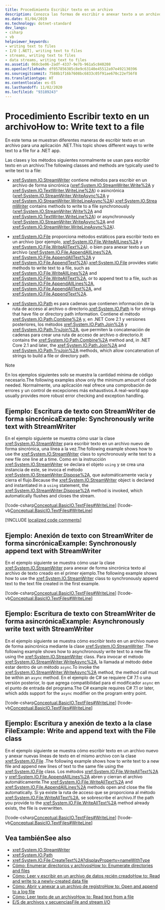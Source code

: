 ```yaml
---
title: Procedimiento Escribir texto en un archivo
description: Conozca las formas de escribir o anexar texto a un archivo para una aplicación de .NET. Use métodos de las clases StreamWriter o File para escribir texto de forma sincrónica o asincrónica.
ms.date: 01/04/2019
ms.technology: dotnet-standard
dev_langs:
- csharp
- vb
helpviewer_keywords:
- writing text to files
- I/O [.NET], writing text to files
- streams, writing text to files
- data streams, writing text to files
ms.assetid: 060cbe06-2adf-4337-9e7b-961a5c840208
ms.openlocfilehash: df057856385c8e9c63140e45512a97e492130396
ms.sourcegitcommit: 7588b1f16b7608bc6833c05f91ae670c22ef56f8
ms.translationtype: HT
ms.contentlocale: es-ES
ms.lasthandoff: 11/02/2020
ms.locfileid: "93189243"
---
```

# <a name="how-to-write-text-to-a-file"></a><span data-ttu-id="33319-104">Procedimiento Escribir texto en un archivo</span><span class="sxs-lookup"><span data-stu-id="33319-104">How to: Write text to a file</span></span>

<span data-ttu-id="33319-105">En este tema se muestran diferentes maneras de escribir texto en un archivo para una aplicación .NET.</span><span class="sxs-lookup"><span data-stu-id="33319-105">This topic shows different ways to write text to a file for a .NET app.</span></span>

<span data-ttu-id="33319-106">Las clases y los métodos siguientes normalmente se usan para escribir texto en un archivo:</span><span class="sxs-lookup"><span data-stu-id="33319-106">The following classes and methods are typically used to write text to a file:</span></span>  
  
- <span data-ttu-id="33319-107"><xref:System.IO.StreamWriter> contiene métodos para escribir en un archivo de forma sincrónica (<xref:System.IO.StreamWriter.Write%2A> y <xref:System.IO.TextWriter.WriteLine%2A>) o asincrónica (<xref:System.IO.StreamWriter.WriteAsync%2A> y <xref:System.IO.StreamWriter.WriteLineAsync%2A>).</span><span class="sxs-lookup"><span data-stu-id="33319-107"><xref:System.IO.StreamWriter> contains methods to write to a file synchronously (<xref:System.IO.StreamWriter.Write%2A> and <xref:System.IO.TextWriter.WriteLine%2A>) or asynchronously (<xref:System.IO.StreamWriter.WriteAsync%2A> and <xref:System.IO.StreamWriter.WriteLineAsync%2A>).</span></span>  
  
- <span data-ttu-id="33319-108"><xref:System.IO.File> proporciona métodos estáticos para escribir texto en un archivo (por ejemplo, <xref:System.IO.File.WriteAllLines%2A> y <xref:System.IO.File.WriteAllText%2A>), o bien para anexar texto a un archivo (<xref:System.IO.File.AppendAllLines%2A>, <xref:System.IO.File.AppendAllText%2A> y <xref:System.IO.File.AppendText%2A>).</span><span class="sxs-lookup"><span data-stu-id="33319-108"><xref:System.IO.File> provides static methods to write text to a file, such as <xref:System.IO.File.WriteAllLines%2A> and <xref:System.IO.File.WriteAllText%2A>, or to append text to a file, such as <xref:System.IO.File.AppendAllLines%2A>, <xref:System.IO.File.AppendAllText%2A>, and <xref:System.IO.File.AppendText%2A>.</span></span>  
  
- <span data-ttu-id="33319-109"><xref:System.IO.Path> es para cadenas que contienen información de la ruta de acceso al archivo o directorio.</span><span class="sxs-lookup"><span data-stu-id="33319-109"><xref:System.IO.Path> is for strings that have file or directory path information.</span></span> <span data-ttu-id="33319-110">Contiene el método <xref:System.IO.Path.Combine%2A> y, en .NET Core 2.1 y versiones posteriores, los métodos <xref:System.IO.Path.Join%2A> y <xref:System.IO.Path.TryJoin%2A>, que permiten la concatenación de cadenas para crear una ruta de acceso de archivo o directorio.</span><span class="sxs-lookup"><span data-stu-id="33319-110">It contains the <xref:System.IO.Path.Combine%2A> method and, in .NET Core 2.1 and later, the <xref:System.IO.Path.Join%2A> and <xref:System.IO.Path.TryJoin%2A> methods, which allow concatenation of strings to build a file or directory path.</span></span>

> [!NOTE]
> <span data-ttu-id="33319-111">En los ejemplos siguientes solo se muestra la cantidad mínima de código necesario.</span><span class="sxs-lookup"><span data-stu-id="33319-111">The following examples show only the minimum amount of code needed.</span></span> <span data-ttu-id="33319-112">Normalmente, una aplicación real ofrece una comprobación de errores y un control de excepciones más exhaustivos.</span><span class="sxs-lookup"><span data-stu-id="33319-112">A real-world app usually provides more robust error checking and exception handling.</span></span>  
  
## <a name="example-synchronously-write-text-with-streamwriter"></a><span data-ttu-id="33319-113">Ejemplo: Escritura de texto con StreamWriter de forma sincrónica</span><span class="sxs-lookup"><span data-stu-id="33319-113">Example: Synchronously write text with StreamWriter</span></span>

<span data-ttu-id="33319-114">En el ejemplo siguiente se muestra cómo usar la clase <xref:System.IO.StreamWriter> para escribir texto en un archivo nuevo de forma sincrónica, una línea a la vez.</span><span class="sxs-lookup"><span data-stu-id="33319-114">The following example shows how to use the <xref:System.IO.StreamWriter> class to synchronously write text to a new file one line at a time.</span></span> <span data-ttu-id="33319-115">Como en la instrucción <xref:System.IO.StreamWriter> se declara el objeto `using` y se crea una instancia de este, se invoca el método <xref:System.IO.StreamWriter.Dispose%2A>, que automáticamente vacía y cierra el flujo.</span><span class="sxs-lookup"><span data-stu-id="33319-115">Because the <xref:System.IO.StreamWriter> object is declared and instantiated in a `using` statement, the <xref:System.IO.StreamWriter.Dispose%2A> method is invoked, which automatically flushes and closes the stream.</span></span>  

[!code-csharp[Conceptual.BasicIO.TextFiles#WriteLine](../../../samples/snippets/csharp/VS_Snippets_CLR/conceptual.basicio.textfiles/cs/write.cs)]
[!code-vb[Conceptual.BasicIO.TextFiles#WriteLine](../../../samples/snippets/visualbasic/VS_Snippets_CLR/conceptual.basicio.textfiles/vb/write.vb)]  

[!INCLUDE [localized code comments](../../../includes/code-comments-loc.md)]

## <a name="example-synchronously-append-text-with-streamwriter"></a><span data-ttu-id="33319-116">Ejemplo: Anexión de texto con StreamWriter de forma sincrónica</span><span class="sxs-lookup"><span data-stu-id="33319-116">Example: Synchronously append text with StreamWriter</span></span>

<span data-ttu-id="33319-117">En el ejemplo siguiente se muestra cómo usar la clase <xref:System.IO.StreamWriter> para anexar de forma sincrónica texto al archivo de texto creado en el primer ejemplo.</span><span class="sxs-lookup"><span data-stu-id="33319-117">The following example shows how to use the <xref:System.IO.StreamWriter> class to synchronously append text to the text file created in the first example.</span></span>

[!code-csharp[Conceptual.BasicIO.TextFiles#WriteLine](../../../samples/snippets/csharp/VS_Snippets_CLR/conceptual.basicio.textfiles/cs/append.cs)]
[!code-vb[Conceptual.BasicIO.TextFiles#WriteLine](../../../samples/snippets/visualbasic/VS_Snippets_CLR/conceptual.basicio.textfiles/vb/append.vb)]  

## <a name="example-asynchronously-write-text-with-streamwriter"></a><span data-ttu-id="33319-118">Ejemplo: Escritura de texto con StreamWriter de forma asincrónica</span><span class="sxs-lookup"><span data-stu-id="33319-118">Example: Asynchronously write text with StreamWriter</span></span>

<span data-ttu-id="33319-119">En el ejemplo siguiente se muestra cómo escribir texto en un archivo nuevo de forma asincrónica mediante la clase <xref:System.IO.StreamWriter> .</span><span class="sxs-lookup"><span data-stu-id="33319-119">The following example shows how to asynchronously write text to a new file using the <xref:System.IO.StreamWriter> class.</span></span> <span data-ttu-id="33319-120">Para invocar el método <xref:System.IO.StreamWriter.WriteAsync%2A>, la llamada al método debe estar dentro de un método `async`.</span><span class="sxs-lookup"><span data-stu-id="33319-120">To invoke the <xref:System.IO.StreamWriter.WriteAsync%2A> method, the method call must be within an `async` method.</span></span> <span data-ttu-id="33319-121">En el ejemplo de C# se requiere C# 7.1 o una versión posterior, lo que agrega compatibilidad para el modificador `async` en el punto de entrada del programa.</span><span class="sxs-lookup"><span data-stu-id="33319-121">The C# example requires C# 7.1 or later, which adds support for the `async` modifier on the program entry point.</span></span>

[!code-csharp[Conceptual.BasicIO.TextFiles#WriteLine](../../../samples/snippets/csharp/VS_Snippets_CLR/conceptual.basicio.textfiles/cs/async.cs)]
[!code-vb[Conceptual.BasicIO.TextFiles#WriteLine](../../../samples/snippets/visualbasic/VS_Snippets_CLR/conceptual.basicio.textfiles/vb/async.vb)]  

## <a name="example-write-and-append-text-with-the-file-class"></a><span data-ttu-id="33319-122">Ejemplo: Escritura y anexión de texto a la clase File</span><span class="sxs-lookup"><span data-stu-id="33319-122">Example: Write and append text with the File class</span></span>

<span data-ttu-id="33319-123">En el ejemplo siguiente se muestra cómo escribir texto en un archivo nuevo y anexar nuevas líneas de texto en el mismo archivo con la clase <xref:System.IO.File> .</span><span class="sxs-lookup"><span data-stu-id="33319-123">The following example shows how to write text to a new file and append new lines of text to the same file using the <xref:System.IO.File> class.</span></span> <span data-ttu-id="33319-124">Los métodos <xref:System.IO.File.WriteAllText%2A> y <xref:System.IO.File.AppendAllLines%2A> abren y cierran el archivo automáticamente.</span><span class="sxs-lookup"><span data-stu-id="33319-124">The <xref:System.IO.File.WriteAllText%2A> and <xref:System.IO.File.AppendAllLines%2A> methods open and close the file automatically.</span></span> <span data-ttu-id="33319-125">Si ya existe la ruta de acceso que se proporciona al método <xref:System.IO.File.WriteAllText%2A>, se sobrescribe el archivo.</span><span class="sxs-lookup"><span data-stu-id="33319-125">If the path you provide to the <xref:System.IO.File.WriteAllText%2A> method already exists, the file is overwritten.</span></span>  

[!code-csharp[Conceptual.BasicIO.TextFiles#WriteLine](../../../samples/snippets/csharp/VS_Snippets_CLR/conceptual.basicio.textfiles/cs/file.cs)]
[!code-vb[Conceptual.BasicIO.TextFiles#WriteLine](../../../samples/snippets/visualbasic/VS_Snippets_CLR/conceptual.basicio.textfiles/vb/file.vb)]  

## <a name="see-also"></a><span data-ttu-id="33319-126">Vea también</span><span class="sxs-lookup"><span data-stu-id="33319-126">See also</span></span>

- <xref:System.IO.StreamWriter>
- <xref:System.IO.Path>
- <xref:System.IO.File.CreateText%2A?displayProperty=nameWithType>
- [<span data-ttu-id="33319-127">Cómo: Enumerar directorios y archivos</span><span class="sxs-lookup"><span data-stu-id="33319-127">How to: Enumerate directories and files</span></span>](how-to-enumerate-directories-and-files.md)
- [<span data-ttu-id="33319-128">Cómo: Leer y escribir en un archivo de datos recién creado</span><span class="sxs-lookup"><span data-stu-id="33319-128">How to: Read and write to a newly-created data file</span></span>](how-to-read-and-write-to-a-newly-created-data-file.md)
- [<span data-ttu-id="33319-129">Cómo: Abrir y anexar a un archivo de registro</span><span class="sxs-lookup"><span data-stu-id="33319-129">How to: Open and append to a log file</span></span>](how-to-open-and-append-to-a-log-file.md)
- [<span data-ttu-id="33319-130">Cómo: Leer texto de un archivo</span><span class="sxs-lookup"><span data-stu-id="33319-130">How to: Read text from a file</span></span>](how-to-read-text-from-a-file.md)
- [<span data-ttu-id="33319-131">E/S de archivos y secuencias</span><span class="sxs-lookup"><span data-stu-id="33319-131">File and stream I/O</span></span>](index.md)
